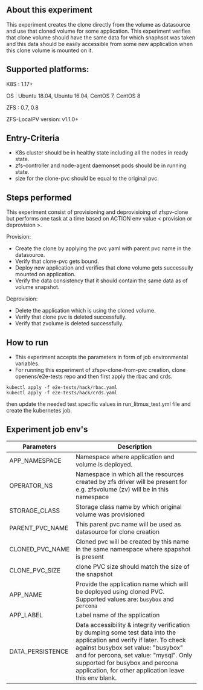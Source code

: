 ## About this experiment

This experiment creates the clone directly from the volume as datasource and use that cloned volume for some application. This experiment verifies that clone volume should have the same data for which snaphsot was taken and this data should be easily accessible from some new application when this clone volume is mounted on it.

## Supported platforms:

K8S : 1.17+

OS : Ubuntu 18.04, Ubuntu 16.04, CentOS 7, CentOS 8

ZFS : 0.7, 0.8

ZFS-LocalPV version: v1.1.0+

## Entry-Criteria

- K8s cluster should be in healthy state including all the nodes in ready state.
- zfs-controller and node-agent daemonset pods should be in running state.
- size for the clone-pvc should be equal to the original pvc.

## Steps performed

This experiment consist of provisioning and deprovisioing of zfspv-clone but performs one task at a time based on ACTION env value < provision or deprovision >.

Provision:

- Create the clone by applying the pvc yaml with parent pvc name in the datasource.
- Verify that clone-pvc gets bound.
- Deploy new application and verifies that clone volume gets successully mounted on application.
- Verify the data consistency that it should contain the same data as of volume snapshot.

Deprovision:

- Delete the application which is using the cloned volume.
- Verify that clone pvc is deleted successfully.
- Verify that zvolume is deleted successfully.

## How to run

- This experiment accepts the parameters in form of job environmental variables.
- For running this experiment of zfspv-clone-from-pvc creation, clone openens/e2e-tests repo and then first apply the rbac and crds.
```
kubectl apply -f e2e-tests/hack/rbac.yaml
kubectl apply -f e2e-tests/hack/crds.yaml
```
then update the needed test specific values in run_litmus_test.yml file and create the kubernetes job.


## Experiment job env's

| Parameters    | Description                                            |
| ------------- | ------------------------------------------------------ |
| APP_NAMESPACE | Namespace where application and volume is deployed.    |
| OPERATOR_NS   | Namespace in which all the resources created by zfs driver will be present for e.g. zfsvolume (zv) will be in this namespace |
| STORAGE_CLASS| Storage class name by which original volume was provisioned |
| PARENT_PVC_NAME | This parent pvc name will be used as datasource for clone creation  |
| CLONED_PVC_NAME |Cloned pvc will be created by this name in the same namespace where spapshot is present |
| CLONE_PVC_SIZE | clone PVC size should match the size of the snapshot  |
| APP_NAME       | Provide the application name which will be deployed using cloned PVC. Supported values are: `busybox` and `percona` |
| APP_LABEL     | Label name of the application                     |
| DATA_PERSISTENCE | Data accessibility & integrity verification by dumping some test data into the application and verify if later. To check against busybox set value: "busybox" and for percona, set value: "mysql". Only supported for busybox and percona application, for other application leave this env blank.|

